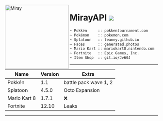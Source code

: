 <img width="210" height="210" align="left" alt="Miray" src="https://cdn.discordapp.com/icons/444248102417727488/fbdf929835cd1c6e0b61348606810f0b.webp?size=2048" style="max-width:100%;"><h1>MirayAPI <img src="https://img.shields.io/github/repo-size/MirayXS/MirayAPI?color=7289da&label=Repository&logo=github&style=flat-square"></h1>
```bash 
~ Pokkén     :: pokkentournament.com
~ Pokémon    :: pokemon.com
~ Splatoon   :: leanny.github.io
~ Faces      :: generated.photos
~ Mario Kart :: mariokart8.nintendo.com
~ Fortnite   :: Epic Games, Inc.
~ Item Shop  :: git.io/Jv60J
```
<hr>

| Name          | Version       | Extra                  |
| ------------- | ------------- | -----------------------
| Pokkén        | 1.1           | battle pack wave 1, 2  |        
| Splatoon      | 4.5.0         | Octo Expansion         |
| Mario Kart 8  | 1.7.1         | ❌                    | 
| Fortnite      | 12.10         | Leaks                  |
<hr>
